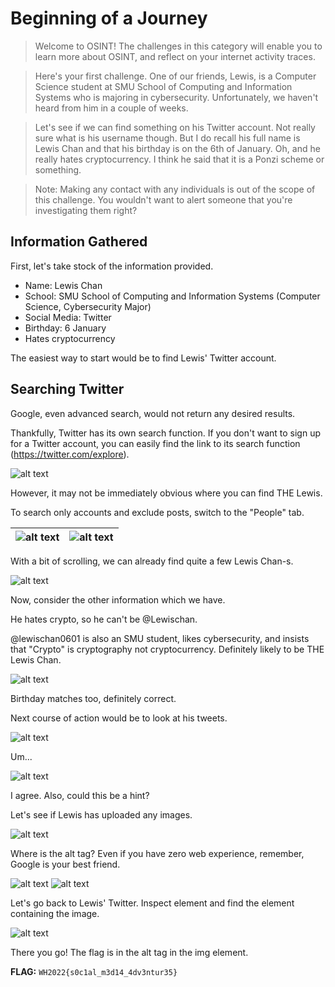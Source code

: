 # Beginning of a Journey

> Welcome to OSINT! The challenges in this category will enable you to learn more about OSINT, and reflect on your internet activity traces.

> Here's your first challenge. One of our friends, Lewis, is a Computer Science student at SMU School of Computing and Information Systems who is majoring in cybersecurity. Unfortunately, we haven't heard from him in a couple of weeks.

> Let's see if we can find something on his Twitter account. Not really sure what is his username though. But I do recall his full name is Lewis Chan and that his birthday is on the 6th of January. Oh, and he really hates cryptocurrency. I think he said that it is a Ponzi scheme or something.

> Note: Making any contact with any individuals is out of the scope of this challenge. You wouldn't want to alert someone that you're investigating them right?

## Information Gathered

First, let's take stock of the information provided.

* Name: Lewis Chan
* School: SMU School of Computing and Information Systems (Computer Science, Cybersecurity Major)
* Social Media: Twitter
* Birthday: 6 January
* Hates cryptocurrency

The easiest way to start would be to find Lewis' Twitter account.

## Searching Twitter
Google, even advanced search, would not return any desired results.

Thankfully, Twitter has its own search function. If you don't want to sign up for a Twitter account, you can easily find the link to its search function (https://twitter.com/explore).

![alt text](images/twitter_explore.png "Twitter Search Page")

However, it may not be immediately obvious where you can find THE Lewis.

To search only accounts and exclude posts, switch to the "People" tab.

|![alt text](images/twitter_search_top.png "Twitter Search Page - Top Section")|![alt text](images/twitter_search_people.png "Twitter Search Page - People Section")|
|:---:|:---:|

With a bit of scrolling, we can already find quite a few Lewis Chan-s.

![alt text](images/twitter_lewis_chan.png "List of accounts called Lewis Chan on Twitter")

Now, consider the other information which we have.

He hates crypto, so he can't be @Lewischan.

@lewischan0601 is also an SMU student, likes cybersecurity, and insists that "Crypto" is cryptography not cryptocurrency. Definitely likely to be THE Lewis Chan.

![alt text](images/twitter_lewis_chan_profile.png "@lewischan0601 profile")

Birthday matches too, definitely correct.

Next course of action would be to look at his tweets.

![alt text](images/twitter_tweet_alien.png "ALIENS ARE REAL! from @lewischan0601")

Um...

![alt text](images/twitter_tweet_alt_tag.png "Remember, when posting an image, make sure you have alt tags for accessibility. from @lewischan0601")

I agree. Also, could this be a hint?

Let's see if Lewis has uploaded any images.

![alt text](images/twitter_tweet_meme.png "Cybersecurity meme about password managers from @lewischan0601")

Where is the alt tag? Even if you have zero web experience, remember, Google is your best friend.

![alt text](images/google_find_alt_tag.png "Google search result for finding image alt tag")
![alt text](images/business_insider_find_alt_tag.png "Article on how to find image alt tag")

Let's go back to Lewis' Twitter. Inspect element and find the element containing the image.

![alt text](images/twitter_inspect_flag.png "Inspecting element on cybersecurity meme from @lewischan0601")

There you go! The flag is in the alt tag in the img element.

**FLAG:** ```WH2022{s0c1al_m3d14_4dv3ntur35}```